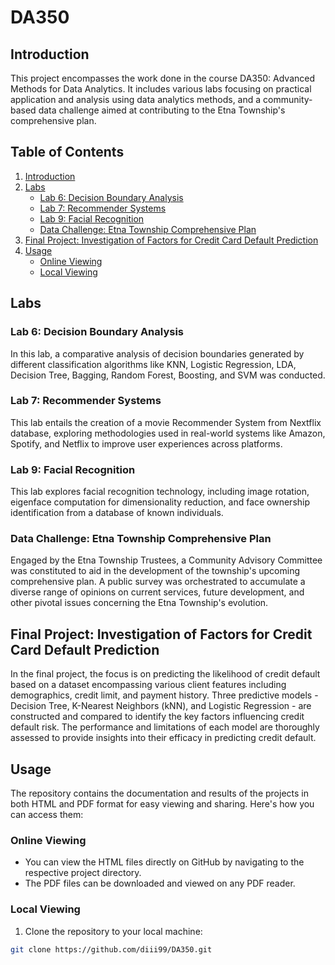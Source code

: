 # DA350

## Introduction
This project encompasses the work done in the course DA350: Advanced Methods for Data Analytics. It includes various labs focusing on practical application and analysis using data analytics methods, and a community-based data challenge aimed at contributing to the Etna Township's comprehensive plan.

## Table of Contents
1. [Introduction](#introduction)
2. [Labs](#labs)
    - [Lab 6: Decision Boundary Analysis](#lab-6-decision-boundary-analysis)
    - [Lab 7: Recommender Systems](#lab-7-recommender-systems)
    - [Lab 9: Facial Recognition](#lab-9-facial-recognition)
    - [Data Challenge: Etna Township Comprehensive Plan](#data-challenge-etna-township-comprehensive-plan)
3. [Final Project: Investigation of Factors for Credit Card Default Prediction](#final-project-investigation-of-factors-for-credit-card-default-prediction)
4. [Usage](#usage)
    - [Online Viewing](#online-viewing)
    - [Local Viewing](#local-viewing)

## Labs

### Lab 6: Decision Boundary Analysis

In this lab, a comparative analysis of decision boundaries generated by different classification algorithms like KNN, Logistic Regression, LDA, Decision Tree, Bagging, Random Forest, Boosting, and SVM was conducted.

### Lab 7: Recommender Systems

This lab entails the creation of a movie Recommender System from Nextflix database, exploring methodologies used in real-world systems like Amazon, Spotify, and Netflix to improve user experiences across platforms.

### Lab 9: Facial Recognition

This lab explores facial recognition technology, including image rotation, eigenface computation for dimensionality reduction, and face ownership identification from a database of known individuals.

### Data Challenge: Etna Township Comprehensive Plan

Engaged by the Etna Township Trustees, a Community Advisory Committee was constituted to aid in the development of the township's upcoming comprehensive plan. A public survey was orchestrated to accumulate a diverse range of opinions on current services, future development, and other pivotal issues concerning the Etna Township's evolution.


## Final Project: Investigation of Factors for Credit Card Default Prediction

In the final project, the focus is on predicting the likelihood of credit default based on a dataset encompassing various client features including demographics, credit limit, and payment history. Three predictive models - Decision Tree, K-Nearest Neighbors (kNN), and Logistic Regression - are constructed and compared to identify the key factors influencing credit default risk. The performance and limitations of each model are thoroughly assessed to provide insights into their efficacy in predicting credit default.

## Usage

The repository contains the documentation and results of the projects in both HTML and PDF format for easy viewing and sharing. Here's how you can access them:

### Online Viewing

- You can view the HTML files directly on GitHub by navigating to the respective project directory.
- The PDF files can be downloaded and viewed on any PDF reader.

### Local Viewing

1. Clone the repository to your local machine:

```bash
git clone https://github.com/diii99/DA350.git



